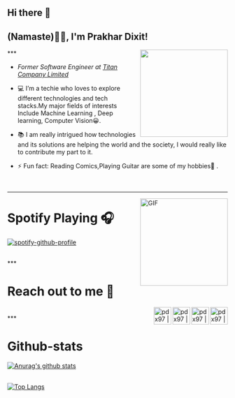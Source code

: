 
## Hi there 👋

<h2>(Namaste)🙏🏻, I'm Prakhar Dixit! </h2>
***



<img align='right' src="https://media.giphy.com/media/u2pmTWUi0MXjyrMaVj/giphy.gif" width="200">

* <p><em>Former Software Engineer at <a href="https://www.titan.co.in/">Titan Company Limited</a></em></p>

* 💻 I’m a techie who loves to explore different technologies and tech stacks.My major fields of interests Include Machine Learning , Deep learning, Computer Vision😀.

* 📚 I am really intrigued how technologies and its solutions are helping the world and the society, I would really like to contribute my part to it.

* ⚡ Fun fact: Reading Comics,Playing Guitar are some of my hobbies🎸 .


</br>

***

<img align="right" alt="GIF" height="200px" src="https://media.giphy.com/media/J5B1Y8QZnzXXbLQIBu/giphy.gif" />

# Spotify Playing 🎧


[![spotify-github-profile](https://spotify-github-profile.vercel.app/api/view?uid=ozrpd6qx3u0qyxn5zppsuacdq&cover_image=true&theme=novatorem)](https://github.com/kittinan/spotify-github-profile)

</br>
***




# Reach out to me 📝


[<img align="right" alt="pdx97 | LinkedIn" height="40px" src="https://www.flaticon.com/svg/static/icons/svg/733/733561.svg"/>][linkedin]
[<img align="right" alt="pdx97 | Instagram" height="40px" src="https://image.flaticon.com/icons/svg/733/733558.svg" />][instagram]
[<img align="right" alt="pdx97 | Spotify" height="40px" src="https://www.flaticon.com/svg/static/icons/svg/733/733573.svg" />][Spotify]
[<img align="right" alt="pdx97 | Spotify" height="40px" src="https://raw.githubusercontent.com/anuraghazra/anuraghazra/master/assets/discord-round.svg" />][Discord]

</br>
***



#  Github-stats 


[![Anurag's github stats](https://github-readme-stats.vercel.app/api?username=pdx97&&show_icons=true&theme=merko)](https://github.com/anuraghazra/github-readme-stats)  

<br>[![Top Langs](https://github-readme-stats.vercel.app/api/top-langs/?username=pdx97&layout=compact&card_width=430)](https://github.com/anuraghazra/github-readme-stats)</br>





[instagram]: https://www.instagram.com/pdx972/
[linkedin]: https://www.linkedin.com/in/prakhar-dixit-712751149/
[Spotify]: https://open.spotify.com/user/ozrpd6qx3u0qyxn5zppsuacdq
[Discord]: https://discord.gg/9Y942EFH













